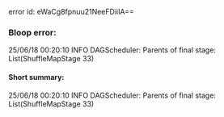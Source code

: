 error id: eWaCg8fpnuu21NeeFDiiIA==
### Bloop error:

25/06/18 00:20:10 INFO DAGScheduler: Parents of final stage: List(ShuffleMapStage 33)
#### Short summary: 

25/06/18 00:20:10 INFO DAGScheduler: Parents of final stage: List(ShuffleMapStage 33)